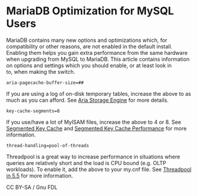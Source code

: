# MariaDB Optimization for MySQL Users

MariaDB contains many new options and optimizations which, for\
compatibility or other reasons, are not enabled in the default install.\
Enabling them helps you gain extra performance from the same hardware\
when upgrading from MySQL to MariaDB. This article contains information\
on options and settings which you should enable, or at least look in\
to, when making the switch.

```
aria-pagecache-buffer-size=##
```

If you are using a log of on-disk temporary tables, increase the above to as much as you can afford. See [Aria Storage Engine](../../../reference/storage-engines/aria/aria-storage-engine.md) for more details.

```
key-cache-segments=8
```

If you use/have a lot of MyISAM files, increase the above to 4 or 8. See [Segmented Key Cache](segmented-key-cache.md) and [Segmented Key Cache Performance](https://app.gitbook.com/s/WCInJQ9cmGjq1lsTG91E/development-articles/general-development-information/quality/benchmarks-and-long-running-tests/benchmarks/segmented-key-cache-performance) for more information.

```
thread-handling=pool-of-threads
```

Threadpool is a great way to increase performance in situations where queries are relatively short and the load is CPU bound (e.g. OLTP workloads). To enable it, add the above to your my.cnf file. See [Threadpool in 5.5](../buffers-caches-and-threads/thread-pool/thread-pool-in-mariadb.md) for more information.

CC BY-SA / Gnu FDL
